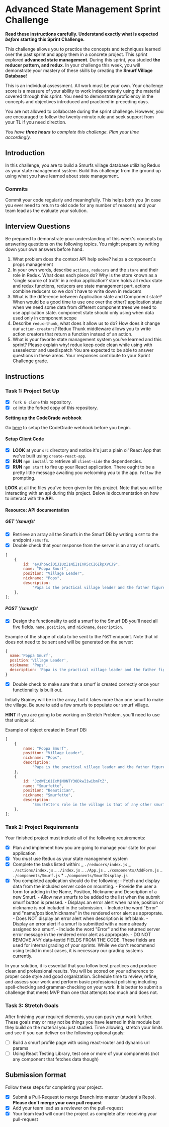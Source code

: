 # Advanced State Management Sprint Challenge

**Read these instructions carefully. Understand exactly what is expected _before_ starting this Sprint Challenge.**

This challenge allows you to practice the concepts and techniques learned over the past sprint and apply them in a concrete project. This sprint explored **advanced state management**. During this sprint, you studied **the reducer pattern, and redux**. In your challenge this week, you will demonstrate your mastery of these skills by creating the **Smurf Village Database**!

This is an individual assessment. All work must be your own. Your challenge score is a measure of your ability to work independently using the material covered through this sprint. You need to demonstrate proficiency in the concepts and objectives introduced and practiced in preceding days.

You are not allowed to collaborate during the sprint challenge. However, you are encouraged to follow the twenty-minute rule and seek support from your TL if you need direction.

_You have **three hours** to complete this challenge. Plan your time accordingly._

## Introduction

In this challenge, you are to build a Smurfs village database utilizing Redux as your state management system. Build this challenge from the ground up using what you have learned about state management.

### Commits

Commit your code regularly and meaningfully. This helps both you (in case you ever need to return to old code for any number of reasons) and your team lead as the evaluate your solution.

## Interview Questions

Be prepared to demonstrate your understanding of this week's concepts by answering questions on the following topics. You might prepare by writing down your own answers before hand.

1. What problem does the context API help solve?
   helps a component`s props management
2. In your own words, describe `actions`, `reducers` and the `store` and their role in Redux. What does each piece do? Why is the store known as a 'single source of truth' in a redux application?
   store holds all redux state and redux functions, reducers are state management part. actions combine reducers so we don`t have to write down in reducers
3. What is the difference between Application state and Component state? When would be a good time to use one over the other?
   application state when we need some data from different component trees we need to use application state. component state should only using when data used only in component scope
4. Describe `redux-thunk`, what does it allow us to do? How does it change our `action-creators`?
   Redux Thunk middleware allows you to write action creators that return a function instead of an action.
5. What is your favorite state management system you've learned and this sprint? Please explain why!
   redux keep code clean while using with useselector and usedispatch
   You are expected to be able to answer questions in these areas. Your responses contribute to your Sprint Challenge grade.

## Instructions

### Task 1: Project Set Up

-   [x] `fork & clone` this repository.
-   [x] `cd` into the forked copy of this repository.

**Setting up the CodeGrade webhook**

Go [here](./CodeGrade-webhook.md) to setup the CodeGrade webhook before you begin.

#### Setup Client Code

-   [x] **LOOK** at your `src` directory and notice it's just a plain ol' React App that we've built using `create-react-app`.
-   [x] **RUN** `npm install` to retrieve all `client-side` the dependencies.
-   [x] **RUN** `npm start` to fire up your React application. There ought to be a pretty little message awaiting you welcoming you to the app. `Follow` the prompting.

**LOOK** at all the files you've been given for this project. Note that you will be interacting with an api during this project. Below is documentation on how to interact with the **API**.

#### Resource: API documentation

##### GET '/smurfs'

-   [x] Retrieve an array all the Smurfs in the Smurf DB by writing a `GET` to the endpoint `/smurfs`.
-   [x] Double check that your response from the server is an array of smurfs.

```js
[
    {
        id: "eyJhbGciOiJIUzI1NiIsInR5cCI6IkpXVCJ9",
        name: "Poppa Smurf",
        position: "Village Leader",
        nickname: "Pops",
        description:
            "Papa is the practical village leader and the father figure of 100 or so young Smurfs. He is easily identified by his red Smurf hat, pants, and a shortly-trimmed white beard and moustache.",
    },
];
```

##### POST '/smurfs'

-   [x] Design the functionality to add a smurf to the Smurf DB you'll need all five fields. `name`, `position`, and `nickname`, `description`.

Example of the shape of data to be sent to the `POST` endpoint. Note that id does not need to be sent and will be generated on the server:

```js
{
  name:'Poppa Smurf',
  position:'Village Leader',
  nickname: 'Pops',
  description: 'Papa is the practical village leader and the father figure of 100 or so young Smurfs. He is easily identified by his red Smurf hat, pants, and a shortly-trimmed white beard and moustache.'
}
```

-   [x] Double check to make sure that a smurf is created correctly once your functionality is built out.

Initially Brainey will be in the array, but it takes more than one smurf to make the village. Be sure to add a few smurfs to populate our smurf village.

**HINT** if you are going to be working on Stretch Problem, you'll need to use that unique `id`.

Example of object created in Smurf DB:

```js
[
    {
        name: "Poppa Smurf",
        position: "Village Leader",
        nickname: "Pops",
        description:
            "Papa is the practical village leader and the father figure of 100 or so young Smurfs. He is easily identified by his red Smurf hat, pants, and a shortly-trimmed white beard and moustache.",
    },
    {
        id: "JzdWIiOiIxMjM0NTY3ODkwIiwibmFtZ",
        name: "Smurfette",
        position: "Beautician",
        nickname: "Smurfette",
        description:
            "Smurfette's role in the village is that of any other smurf; chores, and helping out where she can, but for her specifically, she is often seen to be very active in organizing events.",
    },
];
```

### Task 2: Project Requirements

Your finished project must include all of the following requirements:

-   [x] Plan and implement how you are going to manage your state for your application
-   [x] You _must_ use Redux as your state management system
-   [x] Complete the tasks listed within:
        _ `./reducers/index.js`
        _ `./actions/index.js`
        _ `./index.js`
        _ `./App.js`
        _ `./components/AddForm.js`
        _ `./components/Smurf.js` \* `./components/SmurfDisplay.js`
-   [x] You completed application should do the following: - Fetch and display data from the included server code on mounting. - Provide the user a form for adding in the Name, Position, Nickname and Description of a new Smurf. - Allow new smurfs to be added to the list when the submit smurf button is pressed. - Displays an error alert when name, position or nickname is not included in the submission. - Include the word "Error" and "name/position/nickname" in the rendered error alert as approprate. - Does NOT display an error alert when description is left blank. - Display an error alert if a smurf is submitted with a name already assigned to a smurf. - Include the word "Error" and the returned server error message in the rendered error alert as approprate. - DO NOT REMOVE ANY data-testid FIELDS FROM THE CODE. These fields are used for internal grading of your sprints. While we don't recommend using testid in most cases, it is necessary our grading systems currently.

In your solution, it is essential that you follow best practices and produce clean and professional results. You will be scored on your adherence to proper code style and good organization. Schedule time to review, refine, and assess your work and perform basic professional polishing including spell-checking and grammar-checking on your work. It is better to submit a challenge that meets MVP than one that attempts too much and does not.

### Task 3: Stretch Goals

After finishing your required elements, you can push your work further. These goals may or may not be things you have learned in this module but they build on the material you just studied. Time allowing, stretch your limits and see if you can deliver on the following optional goals:

-   [ ] Build a smurf profile page with using react-router and dynamic url params
-   [ ] Using React Testing Library, test one or more of your components (not any component that fetches data though)

## Submission format

Follow these steps for completing your project.

-   [x] Submit a Pull-Request to merge <firstName-lastName> Branch into master (student's Repo). **Please don't merge your own pull request**
-   [x] Add your team lead as a reviewer on the pull-request
-   [x] Your team lead will count the project as complete after receiving your pull-request
